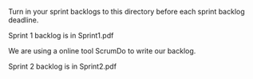 Turn in your sprint backlogs to this directory before each sprint
backlog deadline.

Sprint 1 backlog is in Sprint1.pdf

We are using a online tool ScrumDo to write our backlog.

Sprint 2 backlog is in Sprint2.pdf